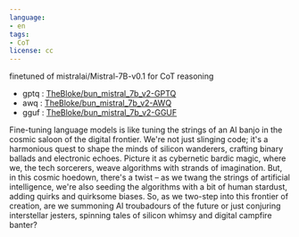 ```yaml
---
language:
- en
tags:
- CoT
license: cc
---
```


finetuned of mistralai/Mistral-7B-v0.1 for CoT reasoning 

- gptq : [TheBloke/bun_mistral_7b_v2-GPTQ](https://huggingface.co/TheBloke/bun_mistral_7b_v2-GPTQ)
- awq : [TheBloke/bun_mistral_7b_v2-AWQ](https://huggingface.co/TheBloke/bun_mistral_7b_v2-AWQ)
- gguf : [TheBloke/bun_mistral_7b_v2-GGUF](https://huggingface.co/TheBloke/bun_mistral_7b_v2-GGUF)

Fine-tuning language models is like tuning the strings of an AI banjo in the cosmic saloon of the digital frontier. We're not just slinging code; it's a harmonious quest to shape the minds of silicon wanderers, crafting binary ballads and electronic echoes. Picture it as cybernetic bardic magic, where we, the tech sorcerers, weave algorithms with strands of imagination. But, in this cosmic hoedown, there's a twist – as we twang the strings of artificial intelligence, we're also seeding the algorithms with a bit of human stardust, adding quirks and quirksome biases. So, as we two-step into this frontier of creation, are we summoning AI troubadours of the future or just conjuring interstellar jesters, spinning tales of silicon whimsy and digital campfire banter?